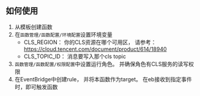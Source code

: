 ## 如何使用
1. 从模板创建函数
2. 在`函数管理/函数配置/环境配置`设置环境变量
    + CLS_REGION： 你的CLS资源在哪个可用区， 请参考： https://cloud.tencent.com/document/product/614/18940
    + CLS_TOPIC_ID： 消息要写入那个cls topic
3. `函数管理/函数配置/权限配置`中设置运行角色。 并确保角色有CLS服务的读写权限
4. 在EventBridge中创建rule， 并将本函数作为target。 在eb接收到指定事件时，即可触发函数
